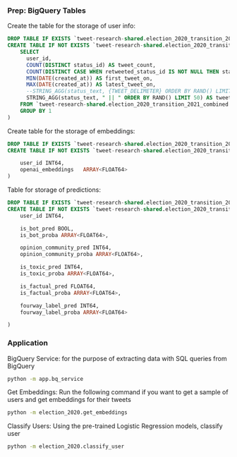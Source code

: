### Prep: BigQuery Tables

Create the table for the storage of user info:
```sql
DROP TABLE IF EXISTS `tweet-research-shared.election_2020_transition_2021_combined.user_tweets_sample_max_50`;
CREATE TABLE IF NOT EXISTS `tweet-research-shared.election_2020_transition_2021_combined.user_tweets_sample_max_50` AS (
    SELECT 
      user_id,
      COUNT(DISTINCT status_id) AS tweet_count,
      COUNT(DISTINCT CASE WHEN retweeted_status_id IS NOT NULL THEN status_id END) AS rt_count,
      MIN(DATE(created_at)) AS first_tweet_on,
      MAX(DATE(created_at)) AS latest_tweet_on,
      --STRING_AGG(status_text, {TWEET_DELIMETER} ORDER BY RAND() LIMIT {TWEET_MAX}) AS tweet_texts
      STRING_AGG(status_text, " || " ORDER BY RAND() LIMIT 50) AS tweet_texts
    FROM `tweet-research-shared.election_2020_transition_2021_combined.tweets_v2_slim`
    GROUP BY 1
)
```

Create table for the storage of embeddings:
```sql
DROP TABLE IF EXISTS `tweet-research-shared.election_2020_transition_2021_combined.openai_embeddings_max_50`;
CREATE TABLE IF NOT EXISTS `tweet-research-shared.election_2020_transition_2021_combined.openai_embeddings_max_50` (

    user_id	INT64,
    openai_embeddings	ARRAY<FLOAT64>
)
```

Table for storage of predictions:
```sql
DROP TABLE IF EXISTS `tweet-research-shared.election_2020_transition_2021_combined.LR_pred`;
CREATE TABLE IF NOT EXISTS `tweet-research-shared.election_2020_transition_2021_combined.LR_pred` (
    user_id	INT64,

    is_bot_pred BOOL,
    is_bot_proba ARRAY<FLOAT64>,

    opinion_community_pred INT64,
    opinion_community_proba ARRAY<FLOAT64>,

    is_toxic_pred INT64,
    is_toxic_proba ARRAY<FLOAT64>,

    is_factual_pred FLOAT64,
    is_factual_proba ARRAY<FLOAT64>,

    fourway_label_pred INT64,
    fourway_label_proba ARRAY<FLOAT64>

)
```

### Application

BigQuery Service: for the purpose of extracting data with SQL queries from BigQuery
```sh
python -m app.bq_service
```

Get Embeddings:
Run the following command if you want to get a sample of users and get embeddings for their tweets
```sh
python -m election_2020.get_embeddings
```

Classify Users:
Using the pre-trained Logistic Regression models, classify user
```sh
python -m election_2020.classify_user
```

